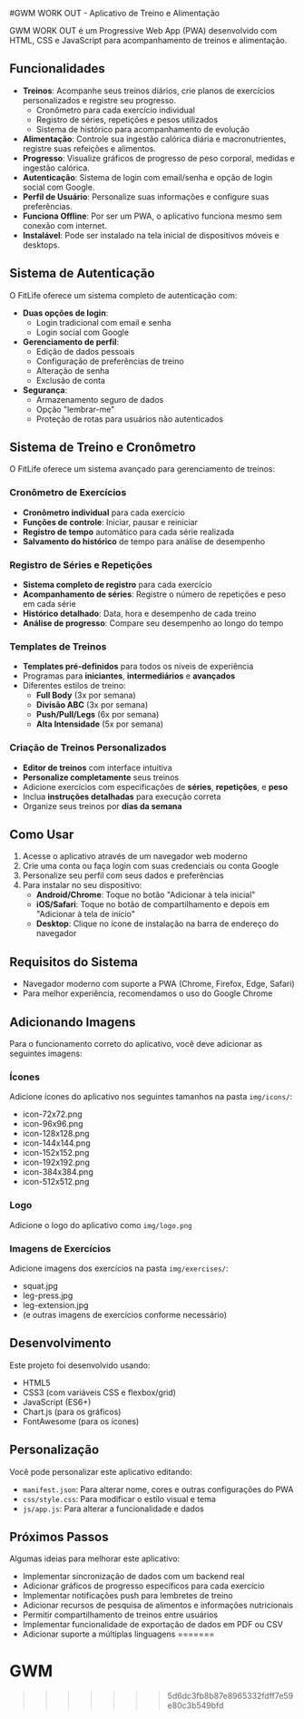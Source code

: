 
#GWM WORK OUT  - Aplicativo de Treino e Alimentação

GWM WORK OUT é um Progressive Web App (PWA) desenvolvido com HTML, CSS e JavaScript para acompanhamento de treinos e alimentação.

## Funcionalidades

- **Treinos**: Acompanhe seus treinos diários, crie planos de exercícios personalizados e registre seu progresso.
  - Cronômetro para cada exercício individual
  - Registro de séries, repetições e pesos utilizados
  - Sistema de histórico para acompanhamento de evolução
- **Alimentação**: Controle sua ingestão calórica diária e macronutrientes, registre suas refeições e alimentos.
- **Progresso**: Visualize gráficos de progresso de peso corporal, medidas e ingestão calórica.
- **Autenticação**: Sistema de login com email/senha e opção de login social com Google.
- **Perfil de Usuário**: Personalize suas informações e configure suas preferências.
- **Funciona Offline**: Por ser um PWA, o aplicativo funciona mesmo sem conexão com internet.
- **Instalável**: Pode ser instalado na tela inicial de dispositivos móveis e desktops.

## Sistema de Autenticação

O FitLife oferece um sistema completo de autenticação com:

- **Duas opções de login**:
  - Login tradicional com email e senha
  - Login social com Google
- **Gerenciamento de perfil**:
  - Edição de dados pessoais
  - Configuração de preferências de treino
  - Alteração de senha
  - Exclusão de conta
- **Segurança**:
  - Armazenamento seguro de dados
  - Opção "lembrar-me"
  - Proteção de rotas para usuários não autenticados

## Sistema de Treino e Cronômetro

O FitLife oferece um sistema avançado para gerenciamento de treinos:

### Cronômetro de Exercícios
- **Cronômetro individual** para cada exercício
- **Funções de controle**: Iniciar, pausar e reiniciar
- **Registro de tempo** automático para cada série realizada
- **Salvamento do histórico** de tempo para análise de desempenho

### Registro de Séries e Repetições
- **Sistema completo de registro** para cada exercício
- **Acompanhamento de séries**: Registre o número de repetições e peso em cada série
- **Histórico detalhado**: Data, hora e desempenho de cada treino
- **Análise de progresso**: Compare seu desempenho ao longo do tempo

### Templates de Treinos
- **Templates pré-definidos** para todos os níveis de experiência
- Programas para **iniciantes**, **intermediários** e **avançados**
- Diferentes estilos de treino:
  - **Full Body** (3x por semana)
  - **Divisão ABC** (3x por semana)
  - **Push/Pull/Legs** (6x por semana)
  - **Alta Intensidade** (5x por semana)

### Criação de Treinos Personalizados
- **Editor de treinos** com interface intuitiva
- **Personalize completamente** seus treinos
- Adicione exercícios com especificações de **séries**, **repetições**, e **peso**
- Inclua **instruções detalhadas** para execução correta
- Organize seus treinos por **dias da semana**

## Como Usar

1. Acesse o aplicativo através de um navegador web moderno
2. Crie uma conta ou faça login com suas credenciais ou conta Google
3. Personalize seu perfil com seus dados e preferências
4. Para instalar no seu dispositivo:
   - **Android/Chrome**: Toque no botão "Adicionar à tela inicial"
   - **iOS/Safari**: Toque no botão de compartilhamento e depois em "Adicionar à tela de início"
   - **Desktop**: Clique no ícone de instalação na barra de endereço do navegador

## Requisitos do Sistema

- Navegador moderno com suporte a PWA (Chrome, Firefox, Edge, Safari)
- Para melhor experiência, recomendamos o uso do Google Chrome

## Adicionando Imagens

Para o funcionamento correto do aplicativo, você deve adicionar as seguintes imagens:

### Ícones
Adicione ícones do aplicativo nos seguintes tamanhos na pasta `img/icons/`:
- icon-72x72.png
- icon-96x96.png
- icon-128x128.png
- icon-144x144.png
- icon-152x152.png
- icon-192x192.png
- icon-384x384.png
- icon-512x512.png

### Logo
Adicione o logo do aplicativo como `img/logo.png`

### Imagens de Exercícios
Adicione imagens dos exercícios na pasta `img/exercises/`:
- squat.jpg
- leg-press.jpg
- leg-extension.jpg
- (e outras imagens de exercícios conforme necessário)

## Desenvolvimento

Este projeto foi desenvolvido usando:
- HTML5
- CSS3 (com variáveis CSS e flexbox/grid)
- JavaScript (ES6+)
- Chart.js (para os gráficos)
- FontAwesome (para os ícones)

## Personalização

Você pode personalizar este aplicativo editando:
- `manifest.json`: Para alterar nome, cores e outras configurações do PWA
- `css/style.css`: Para modificar o estilo visual e tema
- `js/app.js`: Para alterar a funcionalidade e dados

## Próximos Passos

Algumas ideias para melhorar este aplicativo:
- Implementar sincronização de dados com um backend real
- Adicionar gráficos de progresso específicos para cada exercício
- Implementar notificações push para lembretes de treino
- Adicionar recursos de pesquisa de alimentos e informações nutricionais
- Permitir compartilhamento de treinos entre usuários
- Implementar funcionalidade de exportação de dados em PDF ou CSV
- Adicionar suporte a múltiplas linguagens
=======
# GWM
>>>>>>> 5d6dc3fb8b87e8965332fdff7e59e80c3b549bfd
